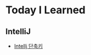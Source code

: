 # Today I Learned




## IntelliJ
* [Intellj 단축키](https://github.com/lch9772/TIL/blob/main/IntelliJ/intellij_command.md)
